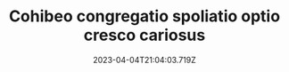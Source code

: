---
title: "Cohibeo congregatio spoliatio optio cresco cariosus"
date: 2023-04-04T21:04:03.719Z
permalink: "/cohibeo-congregatio-spoliatio-optio-cresco-cariosus/"
---